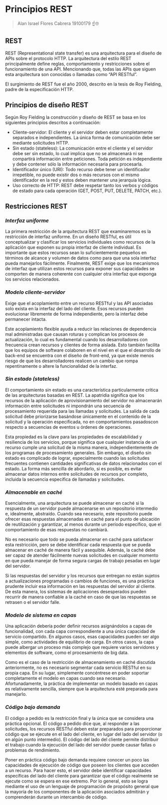 # Principios REST
> Alan Israel Flores Cabrera 19100179 ☝️🤓

## REST

REST (Representational state transfer) es una arquitectura para el diseño de APIs sobre el protocolo HTTP. La arquitectura del estilo REST principalmente define reglas, comportamiento y restricciones sobre el funcionamiento de una API. Mencionando que, todas las APIs que siguen esta arquitectura son conocidas o llamadas como “API RESTful”.

El surgimiento de REST fue el año 2000, descrito en la tesis de Roy Fielding, padre de la especificación HTTP.

## Principios de diseño REST
Según Roy Fielding la construcción y diseño de REST se basa en los siguientes principios descritos a continuación:

* Cliente-servidor: El cliente y el servidor deben estar completamente separados e independientes. La única forma de comunicación debe ser mediante solicitudes HTTP.
* Sin estado (stateless): La comunicación entre el cliente y el servidor debe ser sin estado, lo cual implica que no se almacenará ni se compartirá información entre peticiones. Toda petición es independiente y debe contener sólo la información necesaria para procesarla.
* Identificador único (URI): Todo recurso debe tener un identificador irrepetible, no puede existir dos o más recursos con el mismo identificador en la red y estos deben mantener una jerarquía lógica.
* Uso correcto de HTTP: REST debe respetar tanto los verbos y códigos de estado para cada operación (GET, POST, PUT, DELETE, PATCH, etc.).

## Restricciones REST

### ***Interfaz uniforme***
La primera restricción de la arquitectura REST que examinaremos es la restricción de interfaz uniforme. En un diseño RESTful, es útil conceptualizar y clasificar los servicios individuales como recursos de la aplicación que exponen su propia interfaz de cliente individual. Es importante que estos recursos sean lo suficientemente pequeños en términos de alcance y volumen de datos como para que una sola interfaz pueda manejarlos fácilmente. Finalmente, REST exige que los mecanismos de interfaz que utilizan estos recursos para exponer sus capacidades se comporten de manera coherente con cualquier otra interfaz que exponga los servicios relacionados.

### ***Modelo cliente-servidor***
Exige que el acoplamiento entre un recurso RESTful y las API asociadas solo exista en la interfaz del lado del cliente. Esos recursos pueden evolucionar libremente de forma independiente, pero la interfaz debe permanecer intacta.

Este acoplamiento flexible ayuda a reducir las relaciones de dependencia mal administradas que causan roturas y complican los procesos de actualización, lo cual es fundamental cuando los desarrolladores con frecuencia crean recursos y clientes de forma aislada. Esto también facilita que los equipos de software colaboren en el nivel en el que el desarrollo de back-end se encuentra con el diseño de front-end, ya que existe menos riesgo de que los desarrolladores realicen un cambio que rompa repentinamente o altere la funcionalidad de la interfaz.

### ***Sin estado (stateless)***
 El comportamiento sin estado es una característica particularmente crítica de las arquitecturas basadas en REST. La apatridia significa que los recursos de la aplicación de aprovisionamiento del servidor no almacenarán información entre solicitudes ni impondrán una secuencia de procesamiento requerida para las llamadas y solicitudes. La salida de cada solicitud debe priorizarse basándose únicamente en el contenido de la solicitud y la operación especificada, no en comportamientos pasados ​​con respecto a secuencias de eventos u órdenes de operaciones.

Esta propiedad es la clave para las propiedades de escalabilidad y resiliencia de los servicios, porque significa que cualquier instancia de un recurso cumple una solicitud de la misma manera, independientemente de los programas de procesamiento generales. Sin embargo, el diseño sin estado es complicado de lograr, especialmente cuando las solicitudes frecuentes contienen cantidades significativas de datos relacionados con el estado. La forma más sencilla de abordarlo, si es posible, es evitar almacenar datos internos entre solicitudes de recursos por completo, incluida la secuencia específica de llamadas y solicitudes.

### ***Almacenable en caché***
Esencialmente, una arquitectura se puede almacenar en caché si la respuesta de un servidor puede almacenarse en un repositorio intermedio e, idealmente, abstraído. Cuando sea necesario, este repositorio puede ofrecer esas respuestas almacenadas en caché para el punto de ubicación de reutilización y garantizar, al menos durante un período específico, que el comportamiento de esas respuestas no cambiará.

No es necesario que todo se pueda almacenar en caché para satisfacer esta restricción, pero se debe identificar cada respuesta que se pueda almacenar en caché de manera fácil y asequible. Además, la caché debe ser capaz de atender fácilmente nuevas solicitudes en cualquier momento en que pueda manejar de forma segura cargas de trabajo pesadas en lugar del servidor.

Si las respuestas del servidor y los recursos que entregan no están sujetos a actualizaciones programadas o cambios de funciones, es una práctica prudente incluir esa información en las respuestas del servidor al cliente. De esta manera, los sistemas de aplicaciones desesperados pueden recurrir de manera confiable a la caché en caso de que las respuestas se retrasen o el servidor falle.

### ***Modelo de sistema en capas***
Una aplicación debería poder definir recursos asignándolos a capas de funcionalidad, con cada capa correspondiente a una única capacidad de servicio compartido. En algunos casos, esas capacidades pueden ser algo simple, como actividades de equilibrio de carga. En otros casos, la capa puede albergar un proceso más complejo que requiere varios servidores y elementos de software, como el procesamiento de big data.

Como es el caso de la restricción de almacenamiento en caché discutida anteriormente, no es necesario segmentar cada servicio RESTful en su propia capa. En su lugar, simplemente concéntrese en poder soportar completamente el modelo en capas cuando sea necesario. Afortunadamente, la práctica de implementar un modelo basado en capas es relativamente sencilla, siempre que la arquitectura esté preparada para manejarlo.

### ***Código bajo demanda***
El código a pedido es la restricción final y la única que se considera una práctica opcional. El código a pedido dice que, al responder a las solicitudes, los recursos RESTful deben estar preparados para proporcionar código que se ejecute en el lado del cliente, en lugar del lado del servidor (o en algún punto intermedio). El código del lado del cliente permite distribuir el trabajo cuando la ejecución del lado del servidor puede causar fallas o problemas de rendimiento.

Poner en práctica código bajo demanda requiere conocer un poco las capacidades de ejecución de código que poseen los clientes que acceden a un recurso. Para hacer esto, el servidor debe identificar capacidades específicas del lado del cliente para garantizar que el código realmente se ejecute como se espera en ese extremo. Por lo general, esto se logra mediante el uso de un lenguaje de programación de propósito general que la mayoría de los componentes de la aplicación asociados admitirán y comprenderán durante un intercambio de código.